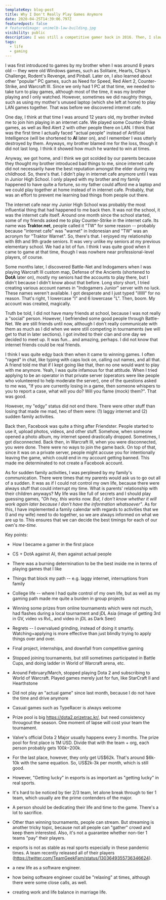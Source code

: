 ```yaml
---
templateKey: blog-post
title: Why I Don't Really Play Games Anymore
date: 2020-04-25T14:39:06.797Z
featuredpost: false
# featuredimage: unimelb-law-building.jpg
visibility: public
description: I was still a competitive gamer back in 2016. Then, I slowly walked away from it.
tags:
  - life
  - gaming
---
```


I was first introduced to games by my brother when I was around 8 years old -- they were old Windows games, such as Solitaire, Hearts, Chips's Challenge, Rodent's Revenge, and Pinball. Later on, I also learned about other "popular" PC games, such as Need for Speed, Red Alert 2, Counter-Strike, and Warcraft III. Since we only had 1 PC at that time, we needed to take turn to play games, although most of the time, it was my brother playing and I only watched. However, sometimes we did naughty things, such as using my mother's unused laptop (which she left at home) to play LAN games together. That was before we discovered internet cafe.

One day, I think at that time I was around 12 years old, my brother invited me to join him playing in an internet cafe. We played some Counter-Strike games, as well as Red Alert 2 with other people there on LAN. I think that was the first time I actually faced "actual people" instead of Artificial Intelligence (will be shortened to **AI** later on), and I remember I was utterly destroyed by them. Anyways, my brother blamed me for the loss, though it did not last long. I think it showed how much he wanted to win at times.

Anyway, we got home, and I think we got scolded by our parents because they thought my brother introduced bad things to me, since internet cafe did not necessarily have the best reputation amongst the elder during my childhood. So, there's that. I didn't play in internet cafe anymore until I was in Junior High School. I only played with my brother and my family happened to have quite a fortune, so my father could afford me a laptop and we could play together at home instead of in internet cafe. Probably, that was an effort to prevent me learning bad things from people out there.

The internet cafe near my Junior High School was probably the most influential thing that had happened to me back then. It was not the school, it was the internet cafe itself. Around one month since the school started, some of my friends asked me to play Counter-Strike in the internet cafe. Its name was **Traktor.net**, people called it "TW" for some reason -- probably because "internet cafe" was "warnet" in Indonesian and "TW" was an acronym for "Traktor Warnet". So, there's that. I enjoyed my relationship with 8th and 9th grade seniors. It was very unlike my seniors at my previous elementary school. We had a lot of fun. I think I was quite good when it came to game at that time, though I was nowhere near professional-level players, of course.

Some months later, I discovered Battle-Net and Indogamers when I was playing Warcraft III custom map, Defense of the Ancients (shortened to **DotA** later on), mostly my seniors had the accounts to play there, but I didn't because I didn't know about that before. Long story short, I tried creating various account names in "Indogamers Junior" server with no luck. These names weren't available. I got desperate and I just typed "illllll" for no reason. That's right, 1 lowercase "I" and 6 lowercase "L". Then, boom. My account was created, magically.

Truth be told, I did not have many friends at school, because I was not really a "social" person. However, I befriended some good people through Battle-Net. We are still friends until now, although I don't really communicate with them as much as I did when we were still competing in tournaments (we will get to that in later sections). I got invited to their clan and one day we decided to meet up. It was fun... and amazing, perhaps. I did not know that internet friends could be real friends.

I think I was quite edgy back then when it came to winning games. I often "raged" in chat, like typing with caps lock on, calling out names, and all that. A friend told me that if I kept going like that, then no one would want to play with me anymore. Yeah, I was quite infamous for that attitude. When I tried applying to be an operator in that private server (operators were like people who volunteered to help moderate the server), one of the questions asked to me was, "If you are currently losing in a game, then someone whispers to you to report a case, what will you do? Will you flame (mock) them?". That was good.

However, my "edgy" status did not end there. There were other stuff than losing that made me mad, two of them were: (1) laggy internet and (2) sudden family activities.

Back then, Facebook was quite a thing after Friendster. People started to use it, upload photos, videos, and other stuff. Somehow, when someone opened a photo album, my internet speed drastically dropped. Sometimes, I got disconnected. Back then, in Warcraft III, when you were disconnected, you were done. There were no ways to join the game back. On top of that, since it was on a private server, people might accuse you for intentionally leaving the game, which could end in my account getting banned. This made me determinated to not create a Facebook account.

As for sudden family activities, I was perplexed by my family's communication. There were times that my parents would ask us to go out all of a sudden. It was as if I could not control my own life, because there were always stuff that could interrupt my time. What is parents' relationship with their children anyways? My life was like full of secrets and I should play guessing games, _"Oh hey, this works now. But, I don't know whether it will work again later because I don't have the information whatsoever"_. As for this, I have implemented a family calendar with regards to activities that we (I and my wife) need to do together, so we are always informed on what we are up to. This ensures that we can decide the best timings for each of our own's _me-time_.

Key points:

- How I became a gamer in the first place
- CS + DotA against AI, then against actual people
- There was a burning determination to be the best inside me in terms of playing games that I like
- Things that block my path -- e.g. laggy internet, interruptions from family
- College life -- where I had quite control of my own life, but as well as my gaming path made me quite a burden in group projects
- Winning some prizes from online tournaments which were not much, had flashes during a local tournament and jDL Asia (image of getting 3rd in GV, video vs RvL, and video in jDL as Dark Seer)
- Regrets -- I overvalued grinding, instead of doing it smartly. Watching+applying is more effective than just blindly trying to apply things over and over.

- Final project, internships, and downfall from competitive gaming
- Stopped joining tournaments, but still sometimes participated in Battle Cups, and doing ladder in World of Warcraft arena, etc.
- Around February/March, stopped playing Dota 2 and subscribing to World of Warcraft. Played games merely just for fun, like StarCraft II and Hearthstone
- Did not play an "actual game" since last month, because I do not have the time and drive anymore
- Casual games such as TypeRacer is always welcome

- Prize pool is big https://dota2.prizetrac.kr/, but need consistency througout the season. One moment of lapse will cost your team the tournament.
- Valve's official Dota 2 Major usually happens every 3 months. The prize pool for first place is 1M USD. Divide that with the team + org, each person probably gets $100k-$200k.
- For the last place, however, they only get US$62k. That's around $6k-10k with the same equation. So, US\$2k-3k per month, which is still good.

- However, "Getting lucky" in esports is as important as "getting lucky" in real sports.
- It's hard to be noticed by tier 2/3 team, let alone break through to tier 1 team, which usually are the prime contenders of the major.
- A person should be dedicating their life and time to the game. There's a lot to sacrifice.
- Other than winning tournaments, people can stream. But streaming is another tricky topic, because not all people can "gather" crowd and keep them interested. Also, it's not a guarantee whether non-tier 1 teams "pay" their players.
- esports is not as stable as real sports especially in these pandemic times. A team recently released all of their players (https://twitter.com/TeamGeekFam/status/1303649355736346624).

- a new life as a software engineer.
- how being software engineer could be "relaxing" at times, although there were some close calls, as well.
- creating work and life balance in marriage life.
